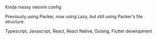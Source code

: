 Kinda messy neovim config

Previously using Packer, now using Lazy, but still using Packer's file structure.

Typescript, Javascript, React, React Native, Golang, Flutter development
